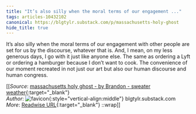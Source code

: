 ```yaml
---
title: "It’s also silly when the moral terms of our engagement ..."
tags: articles-10432102
canonical: https://blgtylr.substack.com/p/massachusetts-holy-ghost
hide_title: true
---
```


It’s also silly when the moral terms of our engagement with other people are set for us by the discourse, whatever that is. And, I mean, on my less generous days, I go with it just like anyone else. The same as ordering a Lyft or ordering a hamburger because I don’t want to cook. The convenience of our moment recreated in not just our art but also our human discourse and human congress.


[[_Source_: [massachusetts holy ghost - by Brandon - sweater weather](https://blgtylr.substack.com/p/massachusetts-holy-ghost){:target="_blank"}<br>
_Author_: ![favicon](https://s2.googleusercontent.com/s2/favicons?domain=blgtylr.substack.com){:style="vertical-align:middle"} blgtylr.substack.com<br>
_More_: [Readwise URL](https://readwise.io/open/213532959){:target="_blank"}
::wrap]]